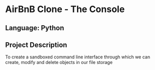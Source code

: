 # AirBnB Clone - The Console

## Language: Python

## Project Description
To create a sandboxed command line interface through which we can create, modify and delete objects in our file storage
